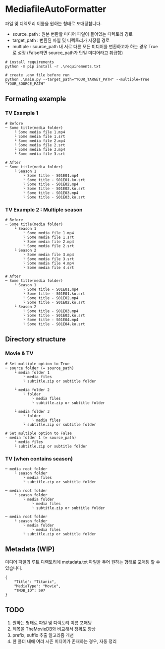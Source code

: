 # MediafileAutoFormatter
파일 및 디렉토리 이름을 원하는 형태로 포매팅합니다.

- source_path : 원본 변환할 미디어 파일이 들어있는 디렉토리 경로
- target_path : 변환된 파일 및 디렉토리가 저장될 경로
- multiple : source_path 내 서로 다른 모든 미디어를 변환하고자 하는 경우 True로 설정
(False라면 source_path가 단일 미디어라고 취급함)

```
# install requirements
python -m pip install -r .\requirements.txt

# create .env file before run
python .\main.py --target_path="YOUR_TARGET_PATH" --multiple=True "YOUR_SOURCE_PATH"
```


## Formating example

### TV Example 1
```
# Before
─ Some title(media folder)
    └ Some media file 1.mp4
    └ Some media file 1.srt
    └ Some media file 2.mp4
    └ Some media file 2.srt
    └ Some media file 3.mp4
    └ Some media file 3.srt

# After
─ Some title(media folder)
    └ Season 1
        └ Some title - S01E01.mp4
        └ Some title - S01E01.ko.srt
        └ Some title - S01E02.mp4
        └ Some title - S01E02.ko.srt
        └ Some title - S01E03.mp4
        └ Some title - S01E03.ko.srt
```

### TV Example 2 : Multiple season
```
# Before
─ Some title(media folder)
    └ Season 1
        └ Some media file 1.mp4
        └ Some media file 1.srt
        └ Some media file 2.mp4
        └ Some media file 2.srt
    └ Season 2
        └ Some media file 3.mp4
        └ Some media file 3.srt
        └ Some media file 4.mp4
        └ Some media file 4.srt

# After
─ Some title(media folder)
    └ Season 1
        └ Some title - S01E01.mp4
        └ Some title - S01E01.ko.srt
        └ Some title - S01E02.mp4
        └ Some title - S01E02.ko.srt
    └ Season 2
        └ Some title - S01E03.mp4
        └ Some title - S01E03.ko.srt
        └ Some title - S01E04.mp4
        └ Some title - S01E04.ko.srt
```

## Directory structure

### Movie & TV
```
# Set multiple option to True
─ source folder (= source_path)
    └ media folder 1
        └ media files
        └ subtitle.zip or subtitle folder

    └ media folder 2
        └ folder
            └ media files
            └ subtitle.zip or subtitle folder

    └ media folder 3
        └ folder
            └ media files
        └ subtitle.zip or subtitle folder

# Set multiple option to False
- media folder 1 (= source_path)
    └ media files
    └ subtitle.zip or subtitle folder
```


### TV (when contains season)

```
─ media root folder
    └ season folder
        └ media files
        └ subtitle.zip or subtitle folder

─ media root folder
    └ season folder
        └ media folder
            └ media files
            └ subtitle.zip or subtitle folder

─ media root folder
    └ season folder
        └ media folder
            └ media files
        └ subtitle.zip or subtitle folder
```

## Metadata (WIP)
미디어 파일의 루트 디렉토리에 metadata.txt 파일을 두어 원하는 형태로 포매팅 할 수 있습니다.

```
{
    "Title": "Titanic",
    "MediaType": "Movie",
    "TMDB_ID": 597
}
```

## TODO
1. 원하는 형태로 파일 및 디렉토리 이름 포매팅
2. 제목을 TheMovieDB와 비교해서 정확도 향상
3. prefix, suffix 추출 알고리즘 개선
4. 한 폴더 내에 여러 시즌 미디어가 존재하는 경우, 자동 정리